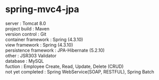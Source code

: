 # spring-mvc4-jpa<br>
server : Tomcat 8.0 <br>
project build : Maven <br>
version control : Git <br>
container framework : Spring (4.3.10) <br>
view framework : Spring (4.3.10) <br>
persistence framework : JPA-Hibernate (5.2.10) <br>
other : JSR303 Validator <br>
database : MySQL <br>
fuction : Employee Create, Read, Update, Delete (CRUD)<br>
not yet completed : Spring WebService(SOAP, RESTFUL), Spring Batch<br>
